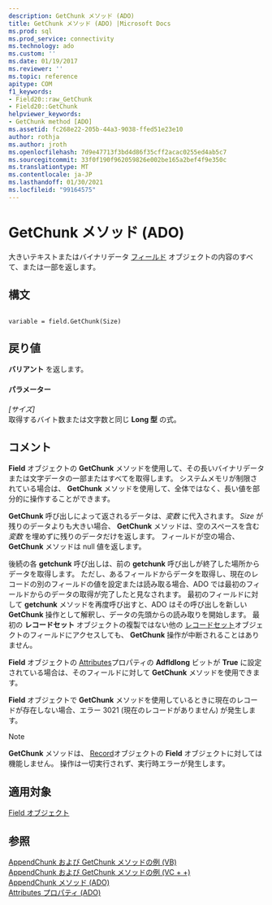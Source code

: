 ```yaml
---
description: GetChunk メソッド (ADO)
title: GetChunk メソッド (ADO) |Microsoft Docs
ms.prod: sql
ms.prod_service: connectivity
ms.technology: ado
ms.custom: ''
ms.date: 01/19/2017
ms.reviewer: ''
ms.topic: reference
apitype: COM
f1_keywords:
- Field20::raw_GetChunk
- Field20::GetChunk
helpviewer_keywords:
- GetChunk method [ADO]
ms.assetid: fc268e22-205b-44a3-9038-ffed51e23e10
author: rothja
ms.author: jroth
ms.openlocfilehash: 7d9e47713f3bd4d86f35cff2acac0255ed4ab5c7
ms.sourcegitcommit: 33f0f190f962059826e002be165a2bef4f9e350c
ms.translationtype: MT
ms.contentlocale: ja-JP
ms.lasthandoff: 01/30/2021
ms.locfileid: "99164575"
---
```

# <a name="getchunk-method-ado"></a>GetChunk メソッド (ADO)
大きいテキストまたはバイナリデータ [フィールド](./field-object.md) オブジェクトの内容のすべて、または一部を返します。  
  
## <a name="syntax"></a>構文  
  
```  
  
variable = field.GetChunk(Size)  
```  
  
## <a name="return-value"></a>戻り値  
 **バリアント** を返します。  
  
#### <a name="parameters"></a>パラメーター  
 *[サイズ]*  
 取得するバイト数または文字数と同じ **Long 型** の式。  
  
## <a name="remarks"></a>コメント  
 **Field** オブジェクトの **GetChunk** メソッドを使用して、その長いバイナリデータまたは文字データの一部またはすべてを取得します。 システムメモリが制限されている場合は、 **GetChunk** メソッドを使用して、全体ではなく、長い値を部分的に操作することができます。  
  
 **GetChunk** 呼び出しによって返されるデータは、*変数* に代入されます。 *Size* が残りのデータよりも大きい場合、 **GetChunk** メソッドは、空のスペースを含む *変数* を埋めずに残りのデータだけを返します。 フィールドが空の場合、 **GetChunk** メソッドは null 値を返します。  
  
 後続の各 **getchunk** 呼び出しは、前の **getchunk** 呼び出しが終了した場所からデータを取得します。 ただし、あるフィールドからデータを取得し、現在のレコードの別のフィールドの値を設定または読み取る場合、ADO では最初のフィールドからのデータの取得が完了したと見なされます。 最初のフィールドに対して **getchunk** メソッドを再度呼び出すと、ADO はその呼び出しを新しい **GetChunk** 操作として解釈し、データの先頭からの読み取りを開始します。 最初の **レコードセット** オブジェクトの複製ではない他の [レコードセット](./recordset-object-ado.md)オブジェクトのフィールドにアクセスしても、 **GetChunk** 操作が中断されることはありません。  
  
 **Field** オブジェクトの [Attributes](./attributes-property-ado.md)プロパティの **Adfldlong** ビットが **True** に設定されている場合は、そのフィールドに対して **GetChunk** メソッドを使用できます。  
  
 **Field** オブジェクトで **GetChunk** メソッドを使用しているときに現在のレコードが存在しない場合、エラー 3021 (現在のレコードがありません) が発生します。  
  
> [!NOTE]
>  **GetChunk** メソッドは、 [Record](./record-object-ado.md)オブジェクトの **Field** オブジェクトに対しては機能しません。 操作は一切実行されず、実行時エラーが発生します。  
  
## <a name="applies-to"></a>適用対象  
 [Field オブジェクト](./field-object.md)  
  
## <a name="see-also"></a>参照  
 [AppendChunk および GetChunk メソッドの例 (VB)](./appendchunk-and-getchunk-methods-example-vb.md)   
 [AppendChunk および GetChunk メソッドの例 (VC + +)](./appendchunk-and-getchunk-methods-example-vc.md)   
 [AppendChunk メソッド (ADO)](./appendchunk-method-ado.md)   
 [Attributes プロパティ (ADO)](./attributes-property-ado.md)
